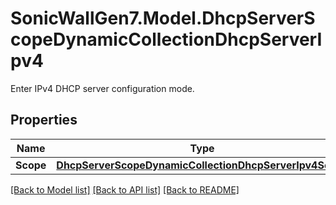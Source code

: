 # SonicWallGen7.Model.DhcpServerScopeDynamicCollectionDhcpServerIpv4
Enter IPv4 DHCP server configuration mode.

## Properties

Name | Type | Description | Notes
------------ | ------------- | ------------- | -------------
**Scope** | [**DhcpServerScopeDynamicCollectionDhcpServerIpv4Scope**](DhcpServerScopeDynamicCollectionDhcpServerIpv4Scope.md) |  | [optional] 

[[Back to Model list]](../README.md#documentation-for-models) [[Back to API list]](../README.md#documentation-for-api-endpoints) [[Back to README]](../README.md)

